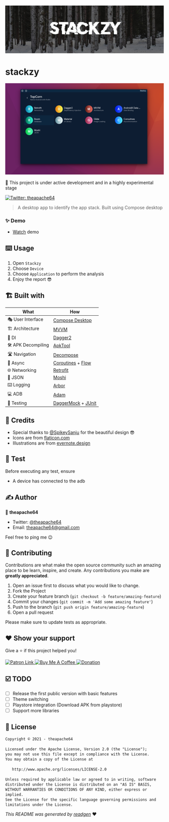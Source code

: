 ![](cover.jpeg)

# stackzy

![](screenshot.png)

👷 This project is under active development and in a highly experimental stage

[comment]: <> (![latestVersion]&#40;https://img.shields.io/github/v/release/theapache64/stackzy&#41;)
<a href="https://twitter.com/theapache64" target="_blank">
<img alt="Twitter: theapache64" src="https://img.shields.io/twitter/follow/theapache64.svg?style=social" />
</a>

> A desktop app to identify the app stack. Built using Compose desktop
### ✨ Demo

- [Watch](https://www.youtube.com/watch?v=HjHQGcKxXaM&ab_channel=theapache64) demo

## ⌨️ Usage

1. Open `Stackzy`
1. Choose `Device`
1. Choose `Application` to perform the analysis
1. Enjoy the report 😎

## 🏗️️ Built with

| What           	| How                    	|
|----------------	|------------------------------	|
| 🎭 User Interface 	| [Compose Desktop](https://github.com/jetbrains/compose-jb)             	|
| 🏗 Architecture   	| [MVVM](https://en.wikipedia.org/wiki/Model%E2%80%93view%E2%80%93viewmodel)                         	|
| 💉 DI             	| [Dagger2](https://github.com/google/dagger)                      	|
| 🛠️ APK Decompiling             	| [ApkTool](https://github.com/iBotPeaches/Apktool)                      	|
| 🛣️ Navigation     	| [Decompose](https://github.com/arkivanov/Decompose)                    	|
| 🌊 Async          	| [Coroutines](https://kotlinlang.org/docs/coroutines-overview.html) + [Flow](https://kotlin.github.io/kotlinx.coroutines/kotlinx-coroutines-core/kotlinx.coroutines.flow/-flow/)            	|
| 🌐 Networking     	| [Retrofit](https://github.com/square/retrofit)                     	|
| 📄 JSON           	| [Moshi](https://github.com/square/moshi)                        	|
| ⌨️ Logging        	| [Arbor](https://github.com/ToxicBakery/Arbor)                         	|
| 💻 ADB        	| [Adam](https://malinskiy.github.io/adam/)                         	|
| 🧪 Testing        	| [DaggerMock](https://github.com/fabioCollini/DaggerMock) + [JUnit](https://github.com/junit-team/junit5) 	|

## 🙇 Credits

- Special thanks to [@SpikeySanju](https://github.com/Spikeysanju) for the beautiful design 😎
- Icons are from [flaticon.com](https://www.flaticon.com/)
- Illustrations are from [evernote.design](https://evernote.design/categories/illustrations/)

## 🥼 Test

Before executing any test, ensure

- A device has connected to the adb

## ✍️ Author

👤 **theapache64**

* Twitter: <a href="https://twitter.com/theapache64" target="_blank">@theapache64</a>
* Email: theapache64@gmail.com

Feel free to ping me 😉

## 🤝 Contributing

Contributions are what make the open source community such an amazing place to be learn, inspire, and create. Any
contributions you make are **greatly appreciated**.

1. Open an issue first to discuss what you would like to change.
1. Fork the Project
1. Create your feature branch (`git checkout -b feature/amazing-feature`)
1. Commit your changes (`git commit -m 'Add some amazing feature'`)
1. Push to the branch (`git push origin feature/amazing-feature`)
1. Open a pull request

Please make sure to update tests as appropriate.

## ❤ Show your support

Give a ⭐️ if this project helped you!

<a href="https://www.patreon.com/theapache64">
  <img alt="Patron Link" src="https://c5.patreon.com/external/logo/become_a_patron_button@2x.png" width="160"/>
</a>

<a href="https://www.buymeacoffee.com/theapache64" target="_blank">
    <img src="https://cdn.buymeacoffee.com/buttons/v2/default-yellow.png" alt="Buy Me A Coffee" width="160">
</a>

<a href="https://www.paypal.me/theapache64" target="_blank">
    <img src="https://www.paypalobjects.com/en_US/i/btn/btn_donateCC_LG.gif" alt="Donation" width="160">
</a>

## ☑️ TODO

- [ ] Release the first public version with basic features
- [ ] Theme switching
- [ ] Playstore integration (Download APK from playstore)
- [ ] Support more libraries

## 📝 License

```
Copyright © 2021 - theapache64

Licensed under the Apache License, Version 2.0 (the "License");
you may not use this file except in compliance with the License.
You may obtain a copy of the License at

   http://www.apache.org/licenses/LICENSE-2.0

Unless required by applicable law or agreed to in writing, software
distributed under the License is distributed on an "AS IS" BASIS,
WITHOUT WARRANTIES OR CONDITIONS OF ANY KIND, either express or implied.
See the License for the specific language governing permissions and
limitations under the License.
```

_This README was generated by [readgen](https://github.com/theapache64/readgen)_ ❤